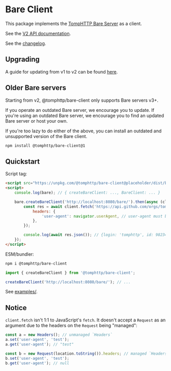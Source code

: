 # Bare Client

This package implements the [TompHTTP Bare Server](https://github.com/tomphttp/specifications/blob/master/BareServer.md) as a client.

See the [V2 API documentation](./docs/V2.md).

See the [changelog](./CHANGELOG.md).

## Upgrading

A guide for updating from v1 to v2 can be found [here](./docs/V2-UPGRADE-GUIDE.md).

## Older Bare servers

Starting from v2, @tomphttp/bare-client only supports Bare servers v3+.

If you operate an outdated Bare server, we encourage you to update. If you're using an outdated Bare server, we encourage you to find an updated Bare server or host your own.

If you're too lazy to do either of the above, you can install an outdated and unsupported version of the Bare client.

```sh
npm install @tomphttp/bare-client@1
```

## Quickstart

Script tag:

```html
<script src="https://unpkg.com/@tomphttp/bare-client@placeholder/dist/bare.cjs"></script>
<script>
	console.log(bare); // { createBareClient: ..., BareClient: ... }

	bare.createBareClient('http://localhost:8080/bare/').then(async (client) => {
		const res = await client.fetch('https://api.github.com/orgs/tomphttp', {
			headers: {
				'user-agent': navigator.userAgent, // user-agent must be passed otherwise the API gives a 403
			},
		});

		console.log(await res.json()); // {login: 'tomphttp', id: 98234273, ... }
	});
</script>
```

ESM/bundler:

```sh
npm i @tomphttp/bare-client
```

```js
import { createBareClient } from '@tomphttp/bare-client';

createBareClient('http://localhost:8080/bare/'); // ...
```

See [examples/](examples/).

## Notice

`client.fetch` isn't 1:1 to JavaScript's `fetch`. It doesn't accept a `Request` as an argument due to the headers on the `Request` being "managed":

```js
const a = new Headers(); // unmanaged `Headers`
a.set('user-agent', 'test');
a.get('user-agent'); // "test"

const b = new Request(location.toString()).headers; // managed `Headers`
b.set('user-agent', 'test');
b.get('user-agent'); // null
```

